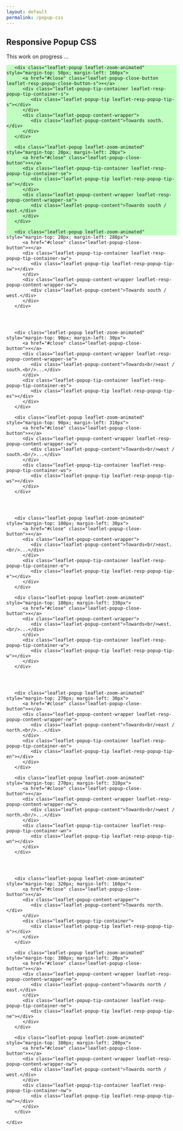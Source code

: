 ```yaml
---
layout: default
permalink: /popup-css
---
```



<div style="clear: left">
    <h2>Responsive Popup CSS</h2>
    <p>This work on progress ...</p>
    <div class="leaflet-container" style="width: 450px; height: 450px; margin-bottom:20px; background-color: #C0ffC0;">
    
    
       <div class="leaflet-popup leaflet-zoom-animated" style="margin-top: 50px; margin-left: 160px">
          <a href="#close" class="leaflet-popup-close-button leaflet-resp-popup-close-button-s">×</a>
          <div class="leaflet-popup-tip-container leaflet-resp-popup-tip-container-s">
             <div class="leaflet-popup-tip leaflet-resp-popup-tip-s"></div>
          </div>
          <div class="leaflet-popup-content-wrapper">
             <div class="leaflet-popup-content">Towards south.</div>
          </div>
       </div>       
       
       <div class="leaflet-popup leaflet-zoom-animated" style="margin-top: 20px; margin-left: 20px">
          <a href="#close" class="leaflet-popup-close-button">×</a>
          <div class="leaflet-popup-tip-container leaflet-resp-popup-tip-container-se">
             <div class="leaflet-popup-tip leaflet-resp-popup-tip-se"></div>
          </div>
          <div class="leaflet-popup-content-wrapper leaflet-resp-popup-content-wrapper-se">
             <div class="leaflet-popup-content">Towards south / east.</div>
          </div>
       </div>

       <div class="leaflet-popup leaflet-zoom-animated" style="margin-top: 20px; margin-left: 280px">
          <a href="#close" class="leaflet-popup-close-button">×</a>
          <div class="leaflet-popup-tip-container leaflet-resp-popup-tip-container-sw">
             <div class="leaflet-popup-tip leaflet-resp-popup-tip-sw"></div>
          </div>
          <div class="leaflet-popup-content-wrapper leaflet-resp-popup-content-wrapper-sw">
             <div class="leaflet-popup-content">Towards south / west.</div>
          </div>
       </div>




       <div class="leaflet-popup leaflet-zoom-animated" style="margin-top: 90px; margin-left: 30px">
          <a href="#close" class="leaflet-popup-close-button">×</a>
          <div class="leaflet-popup-content-wrapper leaflet-resp-popup-content-wrapper-se">
             <div class="leaflet-popup-content">Towards<br/>east / south.<br/>...</div>
          </div>
          <div class="leaflet-popup-tip-container leaflet-resp-popup-tip-container-es">
             <div class="leaflet-popup-tip leaflet-resp-popup-tip-es"></div>
          </div>
       </div>

       <div class="leaflet-popup leaflet-zoom-animated" style="margin-top: 90px; margin-left: 310px">
          <a href="#close" class="leaflet-popup-close-button">×</a>
          <div class="leaflet-popup-content-wrapper leaflet-resp-popup-content-wrapper-sw">
             <div class="leaflet-popup-content">Towards<br/>west / south.<br/>...</div>
          </div>
          <div class="leaflet-popup-tip-container leaflet-resp-popup-tip-container-ws">
             <div class="leaflet-popup-tip leaflet-resp-popup-tip-ws"></div>
          </div>
       </div>




       <div class="leaflet-popup leaflet-zoom-animated" style="margin-top: 180px; margin-left: 30px">
          <a href="#close" class="leaflet-popup-close-button">×</a>
          <div class="leaflet-popup-content-wrapper">
             <div class="leaflet-popup-content">Towards<br/>east.<br/>...</div>
          </div>
          <div class="leaflet-popup-tip-container leaflet-resp-popup-tip-container-e">
             <div class="leaflet-popup-tip leaflet-resp-popup-tip-e"></div>
          </div>
       </div>

       <div class="leaflet-popup leaflet-zoom-animated" style="margin-top: 180px; margin-left: 330px">
          <a href="#close" class="leaflet-popup-close-button">×</a>
          <div class="leaflet-popup-content-wrapper">
             <div class="leaflet-popup-content">Towards<br/>west.<br/>...</div>
          </div>
          <div class="leaflet-popup-tip-container leaflet-resp-popup-tip-container-w">
             <div class="leaflet-popup-tip leaflet-resp-popup-tip-w"></div>
          </div>
       </div>




       <div class="leaflet-popup leaflet-zoom-animated" style="margin-top: 270px; margin-left: 30px">
          <a href="#close" class="leaflet-popup-close-button">×</a>
          <div class="leaflet-popup-content-wrapper leaflet-resp-popup-content-wrapper-ne">
             <div class="leaflet-popup-content">Towards<br/>east / north.<br/>...</div>
          </div>
          <div class="leaflet-popup-tip-container leaflet-resp-popup-tip-container-en">
             <div class="leaflet-popup-tip leaflet-resp-popup-tip-en"></div>
          </div>
       </div>

       <div class="leaflet-popup leaflet-zoom-animated" style="margin-top: 270px; margin-left: 310px">
          <a href="#close" class="leaflet-popup-close-button">×</a>
          <div class="leaflet-popup-content-wrapper leaflet-resp-popup-content-wrapper-nw">
             <div class="leaflet-popup-content">Towards<br/>west / north.<br/>...</div>
          </div>
          <div class="leaflet-popup-tip-container leaflet-resp-popup-tip-container-wn">
             <div class="leaflet-popup-tip leaflet-resp-popup-tip-wn"></div>
          </div>
       </div>
      
      

      
       <div class="leaflet-popup leaflet-zoom-animated" style="margin-top: 320px; margin-left: 160px">
          <a href="#close" class="leaflet-popup-close-button">×</a>
          <div class="leaflet-popup-content-wrapper">
             <div class="leaflet-popup-content">Towards north.</div>
          </div>
          <div class="leaflet-popup-tip-container">
             <div class="leaflet-popup-tip leaflet-resp-popup-tip-n"></div>
          </div>
       </div>

       <div class="leaflet-popup leaflet-zoom-animated" style="margin-top: 380px; margin-left: 20px">
          <a href="#close" class="leaflet-popup-close-button">×</a>
          <div class="leaflet-popup-content-wrapper leaflet-resp-popup-content-wrapper-ne">
             <div class="leaflet-popup-content">Towards north / east.</div>
          </div>
          <div class="leaflet-popup-tip-container leaflet-resp-popup-tip-container-ne">
             <div class="leaflet-popup-tip leaflet-resp-popup-tip-ne"></div>
          </div>
       </div>
 
       <div class="leaflet-popup leaflet-zoom-animated" style="margin-top: 380px; margin-left: 280px">
          <a href="#close" class="leaflet-popup-close-button">×</a>
          <div class="leaflet-popup-content-wrapper leaflet-resp-popup-content-wrapper-nw">
             <div class="leaflet-popup-content">Towards north / west.</div>
          </div>
          <div class="leaflet-popup-tip-container leaflet-resp-popup-tip-container-nw">
             <div class="leaflet-popup-tip leaflet-resp-popup-tip-nw"></div>
          </div>
       </div>
       
    </div> 
</div> 